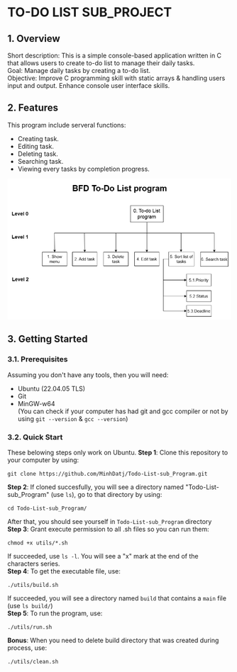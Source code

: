 # **TO-DO LIST SUB_PROJECT**
## **1. Overview** 
Short description: This is a simple console-based application written in C that allows users to create to-do list to manage their daily tasks.  
Goal: Manage daily tasks by creating a to-do list.  
Objective: Improve C programming skill with static arrays & handling users input and output. Enhance console user interface skills.

## **2. Features**  
This program include serveral functions:  
+ Creating task.
+ Editing task.  
+ Deleting task.  
+ Searching task.
+ Viewing every tasks by completion progress.  

![task_flow_diagram](docs/task_flow_diagram.drawio.png)

## **3. Getting Started**
### **3.1. Prerequisites**
Assuming you don't have any tools, then you will need:  
+ Ubuntu (22.04.05 TLS)  
+ Git  
+ MinGW-w64  
(You can check if your computer has had git and gcc compiler or not by using `git --version` & `gcc --version`)  
### **3.2. Quick Start**
These belowing steps only work on Ubuntu.
**Step 1**: Clone this repository to your computer by using:  
 ```
 git clone https://github.com/MinhDatj/Todo-List-sub_Program.git
 ```   
**Step 2**: If cloned succesfully, you will see a directory named "Todo-List-sub_Program" (use `ls`), go to that directory by using:  
```
cd Todo-List-sub_Program/
```  
After that, you should see yourself in `Todo-List-sub_Program` directory  
**Step 3**: Grant execute permission to all .sh files so you can run them:  
```
chmod +x utils/*.sh
```   
If succeeded, use `ls -l`. You will see a "x" mark at the end of the characters series.  
**Step 4**: To get the executable file, use:  
```
./utils/build.sh
```  
If succeeded, you will see a directory named `build` that contains a `main` file (use `ls build/`)  
**Step 5**: To run the program, use:  
```
./utils/run.sh
```  
**Bonus**: When you need to delete build directory that was created during process, use:  
```
./utils/clean.sh
```   
